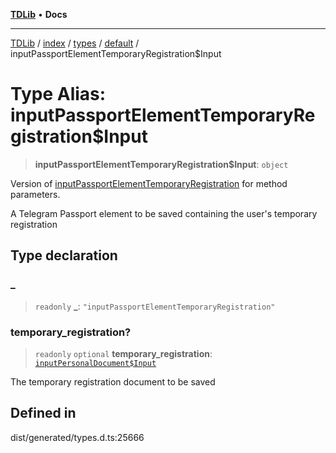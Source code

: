 [**TDLib**](../../../../../../README.md) • **Docs**

***

[TDLib](../../../../../../modules.md) / [index](../../../../../README.md) / [types](../../../README.md) / [default](../README.md) / inputPassportElementTemporaryRegistration$Input

# Type Alias: inputPassportElementTemporaryRegistration$Input

> **inputPassportElementTemporaryRegistration$Input**: `object`

Version of [inputPassportElementTemporaryRegistration](inputPassportElementTemporaryRegistration.md) for method parameters.

A Telegram Passport element to be saved containing the user's temporary registration

## Type declaration

### \_

> `readonly` **\_**: `"inputPassportElementTemporaryRegistration"`

### temporary\_registration?

> `readonly` `optional` **temporary\_registration**: [`inputPersonalDocument$Input`](inputPersonalDocument$Input.md)

The temporary registration document to be saved

## Defined in

dist/generated/types.d.ts:25666

